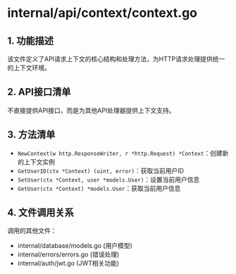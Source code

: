 # internal/api/context/context.go

## 1. 功能描述
该文件定义了API请求上下文的核心结构和处理方法，为HTTP请求处理提供统一的上下文环境。

## 2. API接口清单
不直接提供API接口，而是为其他API处理器提供上下文支持。

## 3. 方法清单
- `NewContext(w http.ResponseWriter, r *http.Request) *Context`：创建新的上下文实例
- `GetUserID(ctx *Context) (uint, error)`：获取当前用户ID
- `SetUser(ctx *Context, user *models.User)`：设置当前用户信息
- `GetUser(ctx *Context) *models.User`：获取当前用户信息

## 4. 文件调用关系
调用的其他文件：
- internal/database/models.go (用户模型)
- internal/errors/errors.go (错误处理)
- internal/auth/jwt.go (JWT相关功能) 